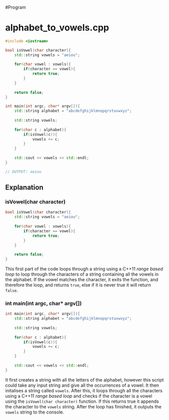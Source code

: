 #Program 
# alphabet_to_vowels.cpp
```cpp
#include <iostream>

bool isVowel(char character){
	std::string vowels = "aeiou";
	
	for(char vowel : vowels){
		if(character == vowel){
			return true;
		}
	}
	
	return false;
}

int main(int argc, char* argv[]){
	std::string alphabet = "abcdefghijklmnopqrstuvwxyz";
	
	std::string vowels;
	
	for(char c : alphabet){
		if(isVowel(c)){
			vowels += c;
		}
	}
	
	std::cout << vowels << std::endl;
}

// OUTPUT: aeiou
```

## Explanation
### isVowel(char character)
```cpp
bool isVowel(char character){
	std::string vowels = "aeiou";
	
	for(char vowel : vowels){
		if(character == vowel){
			return true;	
		}
	}
	
	return false;
}
```

This first part of the code loops through a string using a C++11 *range based loop* to loop through the characters of a string containing all the vowels in the alphabet.
If the vowel matches the character, it exits the function, and therefore the loop, and returns `true`, else if it is never true it will return `false`.

### int main(int argc, char* argv[])
```cpp
int main(int argc, char* argv[]){
	std::string alphabet = "abcdefghijklmnopqrstuvwxyz";
	
	std::string vowels;
	
	for(char c : alphabet){
		if(isVowel(c)){
			vowels += c;
		}
	}
	
	std::cout << vowels << std::endl;
}
```

It first creates a string with all the letters of the alphabet, however this script could take any input string and give all the occurrences of a vowel.
It then initalises a string called `vowels`. After this, it loops through all the characters using a C++11 *range based loop* and checks if the character is a vowel using the `isVowel(char character)` function. If this returns true it appends the character to the `vowels` string.
After the loop has finished, it outputs the `vowels` string to the console.